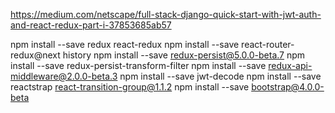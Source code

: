 https://medium.com/netscape/full-stack-django-quick-start-with-jwt-auth-and-react-redux-part-i-37853685ab57

npm install --save redux react-redux
npm install --save react-router-redux@next history
npm install --save redux-persist@5.0.0-beta.7
npm install --save redux-persist-transform-filter
npm install --save redux-api-middleware@2.0.0-beta.3
npm install --save jwt-decode
npm install --save reactstrap react-transition-group@1.1.2
npm install --save bootstrap@4.0.0-beta
